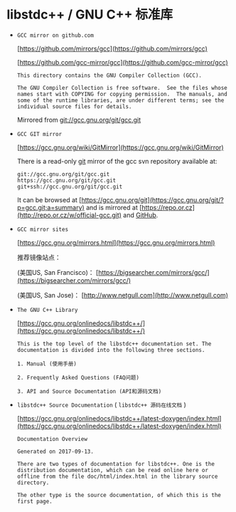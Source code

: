 
# libstdc++ / GNU C++ 标准库

* `GCC mirror on github.com`

    [https://github.com/mirrors/gcc](https://github.com/mirrors/gcc)

    [https://github.com/gcc-mirror/gcc](https://github.com/gcc-mirror/gcc)

    ```
    This directory contains the GNU Compiler Collection (GCC).

    The GNU Compiler Collection is free software.  See the files whose
    names start with COPYING for copying permission.  The manuals, and
    some of the runtime libraries, are under different terms; see the
    individual source files for details.
    ```

    Mirrored from [git://gcc.gnu.org/git/gcc.git](git://gcc.gnu.org/git/gcc.git)

* `GCC GIT mirror`

    [https://gcc.gnu.org/wiki/GitMirror](https://gcc.gnu.org/wiki/GitMirror)
    
    There is a read-only [git](http://git-scm.com/) mirror of the gcc svn repository available at:

    ```
    git://gcc.gnu.org/git/gcc.git
    https://gcc.gnu.org/git/gcc.git
    git+ssh://gcc.gnu.org/git/gcc.git
    ```
    It can be browsed at [https://gcc.gnu.org/git](https://gcc.gnu.org/git/?p=gcc.git;a=summary) and is mirrored at [https://repo.or.cz](http://repo.or.cz/w/official-gcc.git) and [GitHub](https://github.com/mirrors/gcc).

* `GCC mirror sites`

    [https://gcc.gnu.org/mirrors.html](https://gcc.gnu.org/mirrors.html)

    推荐镜像站点：
    
    (美国US, San Francisco)： [https://bigsearcher.com/mirrors/gcc/](https://bigsearcher.com/mirrors/gcc/)

    (美国US, San Jose)： [http://www.netgull.com](http://www.netgull.com)

* `The GNU C++ Library`

    [https://gcc.gnu.org/onlinedocs/libstdc++/](https://gcc.gnu.org/onlinedocs/libstdc++/)

    ```
    This is the top level of the libstdc++ documentation set. The documentation is divided into the following three sections.

    1. Manual (使用手册)

    2. Frequently Asked Questions (FAQ问题)

    3. API and Source Documentation (API和源码文档)
    ```

* `libstdc++ Source Documentation` ( `libstdc++ 源码在线文档` )

    [https://gcc.gnu.org/onlinedocs/libstdc++/latest-doxygen/index.html](https://gcc.gnu.org/onlinedocs/libstdc++/latest-doxygen/index.html)

    ```
    Documentation Overview

    Generated on 2017-09-13.

    There are two types of documentation for libstdc++. One is the distribution documentation, which can be read online here or offline from the file doc/html/index.html in the library source directory.

    The other type is the source documentation, of which this is the first page.
    ```